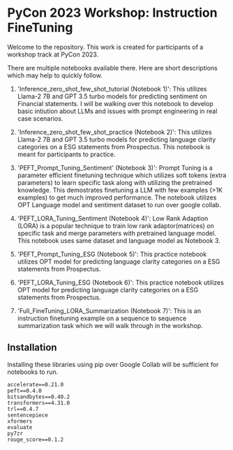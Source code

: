 # PyCon 2023 Workshop: Instruction FineTuning

Welcome to the repository. This work is created for participants of a workshop track at PyCon 2023.

There are multiple notebooks available there. Here are short descriptions which may help to quickly follow.

1. 'Inference_zero_shot_few_shot_tutorial (Notebook 1)': This utilizes Llama-2 7B and GPT 3.5 turbo models for predicting sentiment on Financial statements. I will be walking over this notebook to develop basic intiution about LLMs and issues with prompt engineering in real case scenarios.

2. 'Inference_zero_shot_few_shot_practice (Notebook 2)': This utilizes Llama-2 7B and GPT 3.5 turbo models for predicting language clarity categories on a ESG statements from Prospectus.  This notebook is meant for participants to practice.

3. 'PEFT_Prompt_Tuning_Sentiment' (Notebook 3)': Prompt Tuning is a parameter efficient finetuning technique which utilizes soft tokens (extra parameters) to learn specific task along with utilizing the pretrained knowledge. This demostrates finetuning a LLM with few examples (>1K examples) to get much improved performance. The notebook utilizes OPT Language model and sentiment dataset to run over google collab.

4. 'PEFT_LORA_Tuning_Sentiment (Notebook 4)': Low Rank Adaption (LORA) is a popular technique to train low rank adaptor(matrices) on specific task and merge parameters with pretrained language model. This notebook uses same dataset and language model as Notebook 3.

5. 'PEFT_Prompt_Tuning_ESG (Notebook 5)': This practice notebook utilizes OPT model for predicting language clarity categories on a ESG statements from Prospectus.  

6. 'PEFT_LORA_Tuning_ESG (Notebook 6)': This practice notebook utilizes OPT model for predicting language clarity categories on a ESG statements from Prospectus.

7. 'Full_FineTuning_LORA_Summarization (Notebook 7)': This is an instruction finetuning example on a sequence to sequence summarization task which we will walk through in the workshop.


## Installation

Installing these libraries using pip over Google Collab will be sufficient for notebooks to run.

```
accelerate==0.21.0 
peft==0.4.0 
bitsandbytes==0.40.2 
transformers==4.31.0 
trl==0.4.7 
sentencepiece 
xformers 
evaluate
py7zr
rouge_score==0.1.2 
```